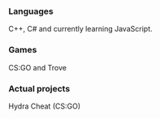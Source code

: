 ### Languages
C++, C# and currently learning JavaScript.

### Games
CS:GO and Trove

### Actual projects
Hydra Cheat (CS:GO)
